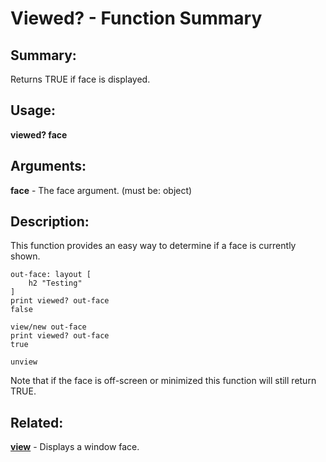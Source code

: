 # Viewed? - Function Summary

## Summary:

Returns TRUE if face is displayed.

## Usage:

**viewed? face**

## Arguments:

**face** - The face argument. (must be: object)

## Description:

This function provides an easy way to determine if a face is currently shown.

```
out-face: layout [
	h2 "Testing"
]
print viewed? out-face
false
```

```
view/new out-face
print viewed? out-face
true
```

```
unview
```

Note that if the face is off-screen or minimized this function will still return TRUE.

## Related:

[**view**](http://www.rebol.com/docs/words/wview.html) - Displays a window face.